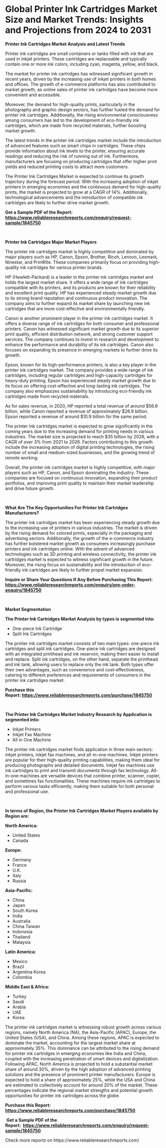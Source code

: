 <p><h1>Global Printer Ink Cartridges Market Size and Market Trends: Insights and Projections from 2024 to 2031</h1></p><p><strong>Printer Ink Cartridges Market Analysis and Latest Trends</strong></p>
<p><p>Printer ink cartridges are small containers or tanks filled with ink that are used in inkjet printers. These cartridges are replaceable and typically contain one or more ink colors, including cyan, magenta, yellow, and black.</p><p>The market for printer ink cartridges has witnessed significant growth in recent years, driven by the increasing use of inkjet printers in both homes and offices. The growth of e-commerce platforms has also contributed to market growth, as online sales of printer ink cartridges have become more convenient and accessible.</p><p>Moreover, the demand for high-quality prints, particularly in the photography and graphic design sectors, has further fueled the demand for printer ink cartridges. Additionally, the rising environmental consciousness among consumers has led to the development of eco-friendly ink cartridges, which are made from recycled materials, further boosting market growth.</p><p>The latest trends in the printer ink cartridges market include the introduction of advanced features such as smart chips in cartridges. These chips provide information about ink levels to the printer, ensuring accurate readings and reducing the risk of running out of ink. Furthermore, manufacturers are focusing on producing cartridges that offer higher print yields and reduced printing costs to attract more customers.</p><p>The Printer Ink Cartridges Market is expected to continue its growth trajectory during the forecast period. With the increasing adoption of inkjet printers in emerging economies and the continuous demand for high-quality prints, the market is projected to grow at a CAGR of 14%. Additionally, technological advancements and the introduction of compatible ink cartridges are likely to further drive market growth.</p></p>
<p><strong>Get a Sample PDF of the Report:&nbsp; <a href="https://www.reliableresearchreports.com/enquiry/request-sample/1845750">https://www.reliableresearchreports.com/enquiry/request-sample/1845750</a></strong></p>
<p>&nbsp;</p>
<p><strong>Printer Ink Cartridges Major Market Players</strong></p>
<p><p>The printer ink cartridges market is highly competitive and dominated by major players such as HP, Canon, Epson, Brother, Ricoh, Lenovo, Lexmark, Ninestar, and PrintRite. These companies primarily focus on providing high-quality ink cartridges for various printer brands.</p><p>HP (Hewlett-Packard) is a leader in the printer ink cartridges market and holds the largest market share. It offers a wide range of ink cartridges compatible with its printers, and its products are known for their reliability and excellent print quality. HP has experienced steady market growth due to its strong brand reputation and continuous product innovation. The company aims to further expand its market share by launching new ink cartridges that are more cost-effective and environmentally friendly.</p><p>Canon is another prominent player in the printer ink cartridges market. It offers a diverse range of ink cartridges for both consumer and professional printers. Canon has witnessed significant market growth due to its superior print quality, efficient distribution network, and strong customer support services. The company continues to invest in research and development to enhance the performance and durability of its ink cartridges. Canon also focuses on expanding its presence in emerging markets to further drive its growth.</p><p>Epson, known for its high-performance printers, is also a key player in the printer ink cartridges market. The company provides a wide range of ink cartridges, including regular cartridges and high-capacity cartridges for heavy-duty printing. Epson has experienced steady market growth due to its focus on offering cost-effective and long-lasting ink cartridges. The company also emphasizes sustainability by introducing eco-friendly ink cartridges made from recycled materials.</p><p>As for sales revenue, in 2020, HP reported a total revenue of around $56.6 billion, while Canon reported a revenue of approximately $26.9 billion. Epson reported a revenue of around $10.9 billion for the same period.</p><p>The printer ink cartridges market is expected to grow significantly in the coming years due to the increasing demand for printing needs in various industries. The market size is projected to reach $35 billion by 2026, with a CAGR of over 3% from 2021 to 2026. Factors contributing to this growth include the increasing adoption of digital printing technologies, the rising number of small and medium-sized businesses, and the growing trend of remote working.</p><p>Overall, the printer ink cartridges market is highly competitive, with major players such as HP, Canon, and Epson dominating the industry. These companies are focused on continuous innovation, expanding their product portfolios, and improving print quality to maintain their market leadership and drive future growth.</p></p>
<p>&nbsp;</p>
<p><strong>What Are The Key Opportunities For Printer Ink Cartridges Manufacturers?</strong></p>
<p><p>The printer ink cartridges market has been experiencing steady growth due to the increasing use of printers in various industries. The market is driven by the rising demand for colored prints, especially in the packaging and advertising sectors. Additionally, the growth of the e-commerce industry has further bolstered market growth as consumers increasingly purchase printers and ink cartridges online. With the advent of advanced technologies such as 3D printing and wireless connectivity, the printer ink cartridges market is expected to witness significant growth in the future. Moreover, the rising focus on sustainability and the introduction of eco-friendly ink cartridges are likely to further propel market expansion.</p></p>
<p><strong>Inquire or Share Your Questions If Any Before Purchasing This Report: <a href="https://www.reliableresearchreports.com/enquiry/pre-order-enquiry/1845750">https://www.reliableresearchreports.com/enquiry/pre-order-enquiry/1845750</a></strong></p>
<p>&nbsp;</p>
<p><strong>Market Segmentation</strong></p>
<p><strong>The Printer Ink Cartridges Market Analysis by types is segmented into:</strong></p>
<p><ul><li>One-piece Ink Cartridge</li><li>Split Ink Cartridges</li></ul></p>
<p><p>The printer ink cartridges market consists of two main types: one-piece ink cartridges and split ink cartridges. One-piece ink cartridges are designed with an integrated printhead and ink reservoir, making them easier to install and replace. Split ink cartridges, on the other hand, separate the printhead and ink tank, allowing users to replace only the ink tank. Both types offer their own advantages, such as convenience and cost-effectiveness, catering to different preferences and requirements of consumers in the printer ink cartridges market.</p></p>
<p><strong>Purchase this Report:&nbsp;<a href="https://www.reliableresearchreports.com/purchase/1845750">https://www.reliableresearchreports.com/purchase/1845750</a></strong></p>
<p>&nbsp;</p>
<p><strong>The Printer Ink Cartridges Market Industry Research by Application is segmented into:</strong></p>
<p><ul><li>Inkjet Printers</li><li>Inkjet Fax Machine</li><li>All in One Machine</li></ul></p>
<p><p>The printer ink cartridges market finds application in three main sectors: inkjet printers, inkjet fax machines, and all-in-one machines. Inkjet printers are popular for their high-quality printing capabilities, making them ideal for producing photographs and detailed documents. Inkjet fax machines use ink cartridges to print and transmit documents through fax technology. All-in-one machines are versatile devices that combine printer, scanner, copier, and sometimes fax functionalities. These machines require ink cartridges to perform various tasks efficiently, making them suitable for both personal and professional use.</p></p>
<p>&nbsp;</p>
<p><strong>In terms of Region, the Printer Ink Cartridges Market Players available by Region are:</strong></p>
<p>
    <p> <strong> North America: </strong>
        <ul>
            <li>United States</li>
            <li>Canada</li>
        </ul>
        </p> 
    <p> <strong> Europe: </strong>
        <ul>
            <li>Germany</li>
            <li>France</li>
            <li>U.K.</li>
            <li>Italy</li>
            <li>Russia</li>
        </ul>
        </p> 
    <p> <strong> Asia-Pacific: </strong>
        <ul>
            <li>China</li>
            <li>Japan</li>
            <li>South Korea</li>
            <li>India</li>
            <li>Australia</li>
            <li>China Taiwan</li>
            <li>Indonesia</li>
            <li>Thailand</li>
            <li>Malaysia</li>
        </ul>
        </p> 
    <p> <strong> Latin America: </strong>
        <ul>
            <li>Mexico</li>
            <li>Brazil</li>
            <li>Argentina Korea</li>
            <li>Colombia</li>
        </ul>
        </p> 
    <p> <strong> Middle East & Africa: </strong>
        <ul>
            <li>Turkey</li>
            <li>Saudi</li>
            <li>Arabia</li>
            <li>UAE</li>
            <li>Korea</li>
        </ul>
    </p>
    </p>
<p><p>The printer ink cartridges market is witnessing robust growth across various regions, namely North America (NA), the Asia-Pacific (APAC), Europe, the United States (USA), and China. Among these regions, APAC is expected to dominate the market, accounting for the largest market share at approximately 35%. This dominance can be attributed to the rising demand for printer ink cartridges in emerging economies like India and China, coupled with the increasing penetration of smart devices and digitalization. Following APAC, North America is projected to hold a substantial market share of around 30%, driven by the high adoption of advanced printing solutions and the presence of prominent printer manufacturers. Europe is expected to hold a share of approximately 25%, while the USA and China are estimated to collectively account for around 20% of the market. These percentages indicate the regional market strengths and potential growth opportunities for printer ink cartridges across the globe.</p></p>
<p><strong>Purchase this Report: <a href="https://www.reliableresearchreports.com/purchase/1845750">https://www.reliableresearchreports.com/purchase/1845750</a></strong></p>
<p>&nbsp;<strong>Get a Sample PDF of the Report:&nbsp;&nbsp;<a href="https://www.reliableresearchreports.com/enquiry/request-sample/1845750">https://www.reliableresearchreports.com/enquiry/request-sample/1845750</a></strong></p>
<p><strong></strong></p>
<p>Check more reports on https://www.reliableresearchreports.com/</p>